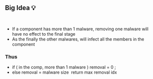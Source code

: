 ## Big Idea 💡
​
- If a component has more than 1 malware, removing one malware will have no effect to the final stage
- As the finally the other malwares, will infect all the members in the component
​
### Thus
- if ( in the comp, more than 1 malware ) removal = 0 ;
- else removal = malware size
​
return max removal idx
​